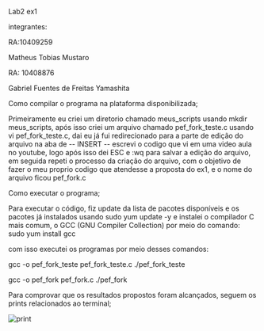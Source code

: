 Lab2 ex1 


integrantes:

RA:10409259


Matheus Tobias Mustaro

RA: 10408876


Gabriel Fuentes de Freitas Yamashita 


Como compilar o programa na plataforma disponibilizada;


Primeiramente eu criei um diretorio chamado meus_scripts usando mkdir meus_scripts, após isso criei um arquivo chamado pef_fork_teste.c usando vi pef_fork_teste.c, dai eu já fui redirecionado para a parte de edição do arquivo na aba de -- INSERT -- escrevi o codigo que vi em uma video aula no youtube, logo após isso dei ESC e :wq para salvar a edição do arquivo,
em seguida repeti o processo da criação do arquivo, com o objetivo de fazer o meu proprio codigo que atendesse a proposta do ex1, e o nome do arquivo ficou pef_fork.c


Como executar o programa;

Para executar o código, fiz update da lista de pacotes disponíveis e os pacotes já instalados usando sudo yum update -y e instalei o compilador C mais comum, o GCC (GNU Compiler Collection) por meio do comando: sudo yum install gcc

com isso executei os programas por meio desses comandos:


gcc -o pef_fork_teste pef_fork_teste.c 
./pef_fork_teste

gcc -o pef_fork pef_fork.c
./pef_fork



Para comprovar que os resultados propostos foram alcançados, seguem os prints relacionados ao terminal;

![print](https://github.com/Gabriel-Fuentes-de-Freitas-Yamashita/Sistemas-OP/assets/161405047/375d8375-df74-409d-ba8a-82ce45927859)



